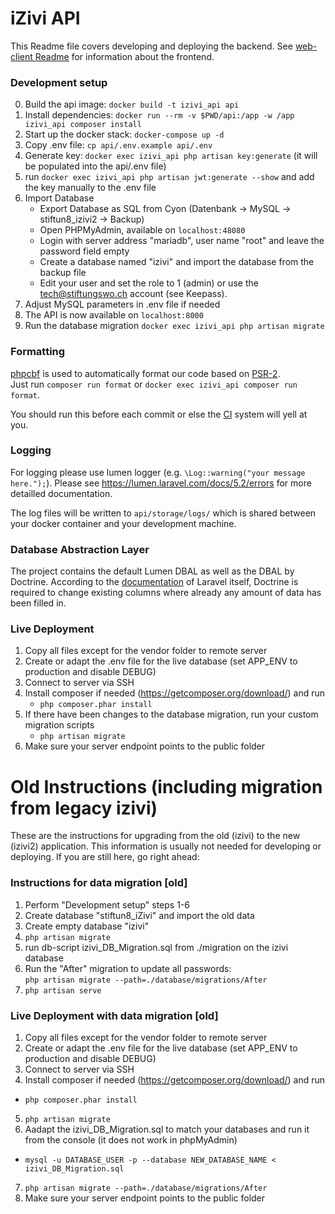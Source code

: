 # iZivi API

This Readme file covers developing and deploying the backend. See [web-client Readme](../web-client/readme.md) for information about the frontend.

### Development setup
0. Build the api image: ``docker build -t izivi_api api``
1. Install dependencies: ``docker run --rm -v $PWD/api:/app -w /app izivi_api composer install``
2. Start up the docker stack: ``docker-compose up -d``
3. Copy .env file: ``cp api/.env.example api/.env``
4. Generate key: ``docker exec izivi_api php artisan key:generate`` (it will be populated into the api/.env file)
5. run ``docker exec izivi_api php artisan jwt:generate --show`` and add the key manually to the .env file
6. Import Database
    - Export Database as SQL from Cyon (Datenbank -> MySQL -> stiftun8_izivi2 -> Backup)
    - Open PHPMyAdmin, available  on `localhost:48080`
    - Login with server address "mariadb", user name "root" and leave the password field empty
    - Create a database named "izivi" and import the database from the backup file
    - Edit your user and set the role to 1 (admin) or use the tech@stiftungswo.ch account (see Keepass).
7. Adjust MySQL parameters in .env file if needed
8. The API is now available on `localhost:8000`
9. Run the database migration `docker exec izivi_api php artisan migrate`


### Formatting

[phpcbf](https://github.com/squizlabs/PHP_CodeSniffer) is used to automatically format our code based on [PSR-2](https://www.php-fig.org/psr/psr-2/).  
Just run `composer run format` or `docker exec izivi_api composer run format`.

You should run this before each commit or else the [CI](https://travis-ci.org/stiftungswo) system will yell at you.

### Logging

For logging please use lumen logger (e.g. `\Log::warning("your message here.");`).
Please see https://lumen.laravel.com/docs/5.2/errors for more detailled documentation.

The log files will be written to `api/storage/logs/` which is shared between your docker container and your development machine. 

### Database Abstraction Layer

The project contains the default Lumen DBAL as well as the DBAL by Doctrine. According to the [documentation](https://laravel.com/docs/5.6/migrations#modifying-columns) of Laravel itself, Doctrine is required to change existing columns where already any amount of data has been filled in.

### Live Deployment
1. Copy all files except for the vendor folder to remote server
2. Create or adapt the .env file for the live database (set APP_ENV to production and disable DEBUG)
3. Connect to server via SSH
4. Install composer if needed (https://getcomposer.org/download/) and run
    * ``php composer.phar install``
5. If there have been changes to the database migration, run your custom migration scripts
    * ``php artisan migrate``
6. Make sure your server endpoint points to the public folder

# Old Instructions (including migration from legacy izivi)
These are the instructions for upgrading from the old (izivi) to the new (izivi2) application. This information is usually not needed for developing or deploying. If you are still here, go right ahead:
### Instructions for data migration [old]
1. Perform "Development setup" steps 1-6
2. Create database "stiftun8_iZivi" and import the old data
3. Create empty database "izivi"
4. ``php artisan migrate``
5. run db-script izivi_DB_Migration.sql from ./migration on the izivi database
6. Run the "After" migration to update all passwords:  
    ``php artisan migrate --path=./database/migrations/After``
7. ``php artisan serve``

### Live Deployment with data migration [old]
1. Copy all files except for the vendor folder to remote server
2. Create or adapt the .env file for the live database (set APP_ENV to production and disable DEBUG)
3. Connect to server via SSH
4. Install composer if needed (https://getcomposer.org/download/) and run
  * ``php composer.phar install``
5. ``php artisan migrate``
6. Aadapt the izivi_DB_Migration.sql to match your databases and run it from the console (it does not work in phpMyAdmin)
  * ``mysql -u DATABASE_USER -p --database NEW_DATABASE_NAME < izivi_DB_Migration.sql``
7. ``php artisan migrate --path=./database/migrations/After``
8. Make sure your server endpoint points to the public folder
